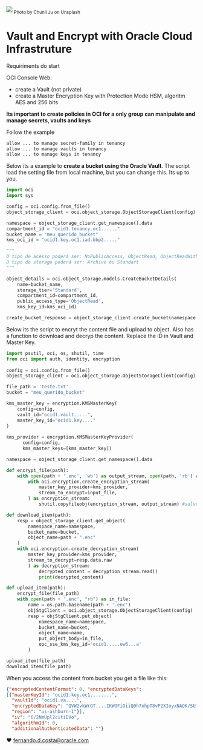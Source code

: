<img src='https://objectstorage.us-ashburn-1.oraclecloud.com/n/idsvh8rxij5e/b/imagens_git/o/key_chunli.png'/>
<sub>Photo by Chunli Ju on Unsplash</sub>

# Vault and Encrypt with Oracle Cloud Infrastruture

Requiriments do start

OCI Console Web:

- create a Vault (not private)
- create a Master Encryption Key with Protection Mode HSM, algoritm AES and 256 bits

**Its important to create policies in OCI for a only group can manipulate and manage secrets, vaults and keys**

Follow the example

```bash
allow ... to manage secret-family in tenancy
allow ... to manage vaults in tenancy
allow ... to manage keys in tenancy
```

Below its a example to **create a bucket using the Oracle Vault**. 
The script load the setting file from local machine, but you can change this. Its up to you. 

```python
import oci
import sys

config = oci.config.from_file()
object_storage_client = oci.object_storage.ObjectStorageClient(config)

namespace = object_storage_client.get_namespace().data
compartment_id = "ocid1.tenancy.oc1......"
bucket_name = "meu_querido_bucket"
kms_oci_id = "ocid1.key.oc1.iad.bbp2....."

"""
O tipo de acesso poderá ser: NoPublicAccess, ObjectRead, ObjectReadWithoutList
O tipo de storage poderá ser: Archive ou Standart
"""

object_details = oci.object_storage.models.CreateBucketDetails(
    name=bucket_name, 
    storage_tier='Standard', 
    compartment_id=compartment_id, 
    public_access_type='ObjectRead', 
    kms_key_id=kms_oci_id)

create_bucket_response = object_storage_client.create_bucket(namespace, object_details)

```

Below its the script to encryt the content file and upload to object. Also has a function to download and decryp the content. Replace the ID in Vault and Master Key.

```python
import psutil, oci, os, shutil, time
from oci import auth, identity, encryption
 
config = oci.config.from_file()
object_storage_client = oci.object_storage.ObjectStorageClient(config)

file_path = 'teste.txt'
bucket = "meu_querido_bucket"

kms_master_key = encryption.KMSMasterKey(
    config=config,
    vault_id="ocid1.vault.....", 
    master_key_id="ocid1.key...." 
)
 
kms_provider = encryption.KMSMasterKeyProvider(
      config=config, 
      kms_master_keys=[kms_master_key])

namespace = object_storage_client.get_namespace().data

def encrypt_file(path):
    with open(path + '.enc', 'wb') as output_stream, open(path, 'rb') as input_file:
        with oci.encryption.create_encryption_stream(
            master_key_provider=kms_provider,
            stream_to_encrypt=input_file,
        ) as encryption_stream:
            shutil.copyfileobj(encryption_stream, output_stream) #salvei local p teste

def download_item(path):
    resp = object_storage_client.get_object(
        namespace_name=namespace, 
        bucket_name=bucket, 
        object_name=path + ".enc"
    )
    with oci.encryption.create_decryption_stream(
        master_key_provider=kms_provider,
        stream_to_decrypt=resp.data.raw
        ) as decryption_stream:
            decrypted_content = decryption_stream.read()
            print(decrypted_content)

def upload_item(path):
    encrypt_file(file_path)
    with open(path + '.enc', "rb") as in_file:
        name = os.path.basename(path + '.enc')
        objStgClient = oci.object_storage.ObjectStorageClient(config)
        resp = objStgClient.put_object(
            namespace_name=namespace, 
            bucket_name=bucket, 
            object_name=name, 
            put_object_body=in_file, 
            opc_sse_kms_key_id='ocid1.....ew6...a'
        )

upload_item(file_path)
download_item(file_path)
```

When you access the content from bucket you get a file like this:

```json
{"encryptedContentFormat": 0, "encryptedDataKeys": 
[{"masterKeyId": "ocid1.key.oc1........", 
  "vaultId": "ocid1.va....", 
  "encryptedDataKey": "QVW2vkWrGT....IKWOFiOiiQ0h7xhpT8vP2XIoyxNAQK/SUfdNAAAAAA=", 
  "region": "us-ashburn-1"}], 
  "iv": "6/2NmUpl2citiDVo", 
  "algorithmId": 0, 
  "additionalAuthenticatedData": ""}
```

❤️ fernando.d.costa@oracle.com
